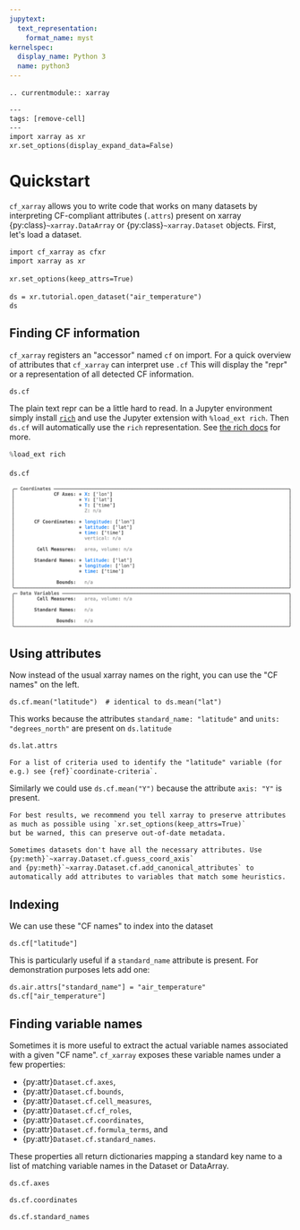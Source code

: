 ```yaml
---
jupytext:
  text_representation:
    format_name: myst
kernelspec:
  display_name: Python 3
  name: python3
---
```


```{eval-rst}
.. currentmodule:: xarray
```

```{code-cell}
---
tags: [remove-cell]
---
import xarray as xr
xr.set_options(display_expand_data=False)
```

# Quickstart

`cf_xarray` allows you to write code that works on many datasets by interpreting CF-compliant attributes (`.attrs`) present on xarray {py:class}`~xarray.DataArray` or {py:class}`~xarray.Dataset` objects. First, let's load a dataset.

```{code-cell}
import cf_xarray as cfxr
import xarray as xr

xr.set_options(keep_attrs=True)

ds = xr.tutorial.open_dataset("air_temperature")
ds
```

## Finding CF information

`cf_xarray` registers an "accessor" named `cf` on import. For a quick overview of attributes that `cf_xarray` can interpret use `.cf` This will display the "repr" or a representation of all detected CF information.

```{code-cell}
ds.cf
```

The plain text repr can be a little hard to read. In a Jupyter environment simply install [`rich`](https://rich.readthedocs.io) and
use the Jupyter extension with `%load_ext rich`. Then `ds.cf` will automatically use the `rich` representation.
See [the rich docs](https://rich.readthedocs.io/en/stable/introduction.html#ipython-extension) for more.

```python
%load_ext rich

ds.cf
```

![rich repr](_static/rich-repr-example.png)

## Using attributes

Now instead of the usual xarray names on the right, you can use the "CF names" on the left.

```{code-cell}
ds.cf.mean("latitude")  # identical to ds.mean("lat")
```

This works because the attributes `standard_name: "latitude"` and `units: "degrees_north"` are present on `ds.latitude`

```{code-cell}
ds.lat.attrs
```

```{tip}
For a list of criteria used to identify the "latitude" variable (for e.g.) see {ref}`coordinate-criteria`.
```

Similarly we could use `ds.cf.mean("Y")` because the attribute `axis: "Y"` is present.

```{tip}
For best results, we recommend you tell xarray to preserve attributes as much as possible using `xr.set_options(keep_attrs=True)`
but be warned, this can preserve out-of-date metadata.
```

```{tip}
Sometimes datasets don't have all the necessary attributes. Use {py:meth}`~xarray.Dataset.cf.guess_coord_axis`
and {py:meth}`~xarray.Dataset.cf.add_canonical_attributes` to automatically add attributes to variables that match some heuristics.
```

## Indexing

We can use these "CF names" to index into the dataset

```{code-cell}
ds.cf["latitude"]
```

This is particularly useful if a `standard_name` attribute is present. For demonstration purposes lets add one:

```{code-cell}
ds.air.attrs["standard_name"] = "air_temperature"
ds.cf["air_temperature"]
```

## Finding variable names

Sometimes it is more useful to extract the actual variable names associated with a given "CF name". `cf_xarray` exposes these variable names under a few properties:

- {py:attr}`Dataset.cf.axes`,
- {py:attr}`Dataset.cf.bounds`,
- {py:attr}`Dataset.cf.cell_measures`,
- {py:attr}`Dataset.cf.cf_roles`,
- {py:attr}`Dataset.cf.coordinates`,
- {py:attr}`Dataset.cf.formula_terms`, and
- {py:attr}`Dataset.cf.standard_names`.

These properties all return dictionaries mapping a standard key name to a list of matching variable names in the Dataset or DataArray.

```{code-cell}
ds.cf.axes
```

```{code-cell}
ds.cf.coordinates
```

```{code-cell}
ds.cf.standard_names
```
